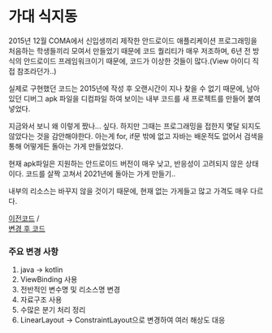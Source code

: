 # 가대 식지동
2015년 12월 COMA에서 신입생끼리 제작한 안드로이드 애플리케이션
프로그래밍을 처음하는 학생들끼리 모여서 만들었기 때문에 코드 퀄리티가 매우 저조하며,
6년 전 방식의 안드로이드 프레임워크이기 때문에, 코드가 이상한 것들이 많다.(View 아이디 직접 참조라던가..)

실제로 구현했던 코드는 2015년에 작성 후 오랜시간이 지나 찾을 수 없기 때문에,
남아있던 디버그 apk 파일을 디컴파일 하여 보이는 내부 코드를 새 프로젝트를 만들어 붙여 넣었다.

지금와서 보니 왜 이렇게 짰나... 싶다. 하지만 그때는 프로그래밍을 접한지 몇달 되지도 않았다는 것을 감안해야한다.
아는게 for, if문 밖에 없고 자바는 배운적도 없어서 검색을 통해 어떻게든 돌아는 가게 만들었었다.

현재 apk파일은 지원하는 안드로이드 버전이 매우 낮고, 반응성이 고려되지 않은 상태이다.
코드를 살짝 고쳐서 2021년에 돌아는 가게 만들기..

내부의 리소스는 바꾸지 않을 것이기 때문에, 현재 없는 가게들고 많고 가격도 매우 다르다.

[이전코드](https://github.com/whdauddbs/2015_catSikjidong/commit/53fb6738652e8e1cd03c359202e6b07ed5c7ddc0) /  
[변경 후 코드](https://github.com/whdauddbs/2015_catSikjidong/commit/c1cddf676a17476ab78195a521294722d9f3d2da)

### 주요 변경 사항
1. java -> kotlin
2. ViewBinding 사용
3. 전반적인 변수명 및 리소스명 변경
4. 자료구조 사용
5. 수많은 분기 처리 정리
6. LinearLayout -> ConstraintLayout으로 변경하여 여러 해상도 대응

